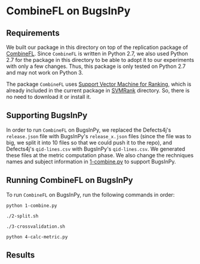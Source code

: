 # CombineFL on BugsInPy

## Requirements

We built our package in this directory 
on top of the replication package of
[CombineFL](https://damingz.github.io/combinefl/index.html).
Since `CombineFL` is written in Python 2.7, we also
used Python 2.7 for the package in this directory
to be able to adopt it to our experiments with only a few changes.
Thus, this package is only tested on Python 2.7 and may not work
on Python 3.

The package `CombineFL` uses
[Support Vector Machine for Ranking](https://www.cs.cornell.edu/people/tj/svm_light/svm_rank.html),
which is already included in the current package in [SVMRank](SVMRank) directory.
So, there is no need to download it or install it.

## Supporting BugsInPy

In order to run `CombineFL` on BugsInPy, we replaced the
Defects4j's `release.json`
file with BugsInPy's `release_x.json` files (since the file
was to big, we split it into 10 files so that we could push
it to the repo), and Defects4j's `qid-lines.csv` 
with BugsInPy's `qid-lines.csv`. We generated these files at the
metric computation phase. We also change the rechniques names and
subject information in [1-combine.py](1-combine.py) to support BugsInPy.

## Running CombineFL on BugsInPy

To run `CombineFL` on BugsInPy, run the following commands in order:

```
python 1-combine.py

./2-split.sh

./3-crossvalidation.sh

python 4-calc-metric.py
```

## Results






